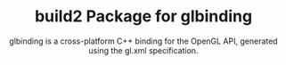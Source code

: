 <h1 align="center">
    build2 Package for glbinding
</h1>

<p align="center">
    glbinding is a cross-platform C++ binding for the OpenGL API, generated using the gl.xml specification.
</p>
